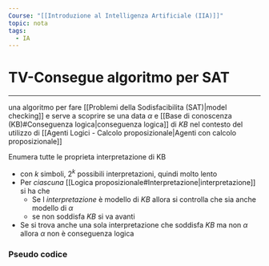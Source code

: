 ```yaml
---
Course: "[[Introduzione al Intelligenza Artificiale (IIA)]]"
topic: nota
tags:
  - IA
---
```



# TV-Consegue algoritmo per SAT
---
una algoritmo per fare [[Problemi della Sodisfacibilita (SAT)|model checking]] e serve a scoprire se una data $\alpha$ e [[Base di conoscenza (KB)#Conseguenza logica|conseguenza logica]] di $KB$ nel contesto del utilizzo di [[Agenti Logici - Calcolo proposizionale|Agenti con calcolo proposizionale]]

Enumera tutte le proprieta interpretazione di KB
- con $k$ simboli, $2^k$ possibili interpretazioni, quindi molto lento
- Per _ciascuna_ [[Logica proposizionale#Interpretazione|interpretazione]] si ha che
	- Se l _interpretazione_ è modello di $KB$ allora si controlla che sia anche modello di $\alpha$
	- se non soddisfa $KB$ si va avanti
- Se si trova anche una sola interpretazione che soddisfa $KB$ ma non $\alpha$ allora $\alpha$ non è conseguenza logica


### Pseudo codice
```python

```